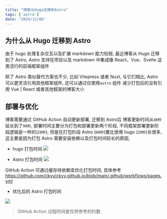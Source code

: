```yaml
---
title: "博客从Hugo迁移到Astro"
tags: ['astro']
date: "2024/12/06"
---
```


## 为什么从 Hugo 迁移到 Astro

由于 hugo 处理复杂交互以及扩展 markdown 能力较弱, 最近博客从 Hugo 迁移到了 Astro, Astro 支持在项目以及 markdown 中集成像 React、Vue、Svelte 这类流行的前端框架组件  

除了 Astro 类似替代方案也不少, 比如 Vitepress 或者 Nuxt, 与它们相比, Astro 可以更灵活引用其他框架组件, 还可以通过仅使用`astro` 组件 减少打包后的没有引用 Vue | React 或者其他框架的博客大小

## 部署与优化

博客需要通过 GitHub Action 自动更新部署,  迁移到 Astro后 博客更新时间从`40秒`延长到了`90秒`, 部署时间主要分为打包和部署更新两个阶段, 不同框架部署更新阶段逻辑是一样的(`20秒`), 但是在打包阶段 Astro (`60秒`)要比使用 hugo (`20秒`)长很多,  这主要是因为打包 Astro 需要安装依赖以及打包时间较长的原因, 

+ hugo 打包时间
![](https://r2.mapplat.com/794ef03ee236f8fa8800f7a0f2ecd57065d063a8d2221a5e72fc5d54bae9851e.png)

+ Astro 打包时间
![](https://r2.mapplat.com/2eec754ecb7541e209f6a1a64028a2ab0beaba28f98fd17edc2914dc1475ab07.png)

GitHub Action 可通过缓存待依赖库优化打包时间, 具体参考 <https://github.com/ckvv/ckvv.github.io/blob/main/.github/workflows/pages.yml>

+ 优化后的 Astro 打包时间

![](https://r2.mapplat.com/2cf026f7b956322510a83c475862304ab00ca85f6497e2595459169ad13eff86.png)


> GitHub Action 过程时间是仅供参考的约数

